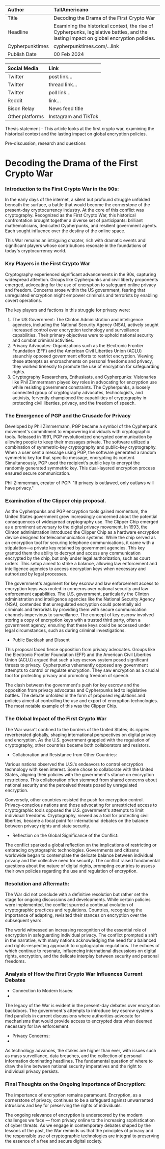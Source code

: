 | Author | TallAmericano |
| :---- | :---- |
| Title | Decoding the Drama of the First Crypto War |
| Headline  | Examining the historical context, the rise of Cypherpunks, legislative battles, and the lasting impact on global encryption policies. |
| Cypherpunktimes | cypherpunktimes.com/...link |
| Publish Date | 00 Feb 2024 |

| Social Media | Link |
| :---- | :---- |
| Twitter | post link… |
| Twitter | thread link… |
| Twitter | poll link… |
| Reddit  | link… |
| Bison Relay | News feed title |
| Other platforms | Instagram and TikTok |

Thesis statement - This article looks at the first crypto war, examining the historical context and the lasting impact on global encryption policies.

Pre-discussion, research and questions


# Decoding the Drama of the First Crypto War

### Introduction to the First Crypto War in the 90s:
In the early days of the internet, a silent but profound struggle unfolded beneath the surface, a battle that would become the cornerstone of the present-day cryptocurrency industry. At the core of this conflict was cryptography. Recognized as the First Crypto War, this historical confrontation brought together a diverse set of participants: brilliant mathematicians, dedicated Cypherpunks, and resilient government agents. Each sought influence over the destiny of the online space.

This War remains an intriguing chapter, rich with dramatic events and significant players whose contributions resonate in the foundations of today's cryptocurrency world.

### Key Players in the First Crypto War
Cryptography experienced significant advancements in the 90s, capturing widespread attention. Groups like Cypherpunks and civil liberty proponents emerged, advocating for the use of encryption to safeguard online privacy and freedom. Concerns arose within the US government, fearing that unregulated encryption might empower criminals and terrorists by enabling covert operations.

The key players and factions in this struggle for privacy were:

1. The US Government: The Clinton Administration and intelligence agencies, including the National Security Agency (NSA), actively sought increased control over encryption technology and surveillance capabilities. Their primary objectives were to uphold national security and combat criminal activities.
2. Privacy Advocates: Organizations such as the Electronic Frontier Foundation (EFF) and the American Civil Liberties Union (ACLU) staunchly opposed government efforts to restrict encryption. Viewing these attempts as encroachments on personal freedoms and privacy, they worked tirelessly to promote the use of encryption for safeguarding rights.
3. Cryptography Researchers, Enthusiasts, and Cypherpunks: Visionaries like Phil Zimmermann played key roles in advocating for encryption use while resisting government constraints. The Cypherpunks, a loosely connected group of cryptography advocates, technologists, and activists, fervently championed the capabilities of cryptography in protecting civil liberties, privacy, and the freedom of speech.

### The Emergence of PGP and the Crusade for Privacy

Developed by Phil Zimmermann, PGP became a symbol of the Cypherpunk movement's commitment to empowering individuals with cryptographic tools. Released in 1991, PGP revolutionized encrypted communication by allowing people to keep their messages private. The software utilized a combination of symmetric-key cryptography and public-key cryptography. When a user sent a message using PGP, the software generated a random symmetric key for that specific message, encrypting its content. Simultaneously, PGP used the recipient's public key to encrypt the randomly generated symmetric key. This dual-layered encryption process ensured secure communication.

Phil Zimmerman, creator of PGP: "If privacy is outlawed, only outlaws will have privacy."

### Examination of the Clipper chip proposal.

As the Cypherpunks and PGP encryption tools gained momentum, the United States government grew increasingly concerned about the potential consequences of widespread cryptography use. The Clipper Chip emerged as a prominent adversary to the digital privacy movement. In 1993, the Clinton administration introduced the Clipper Chip as a hardware encryption device designed for telecommunication systems. While the chip served as an encryption tool for securing telephone communications, it came with a stipulation—a private key retained by government agencies. This key granted them the ability to decrypt and access any communication encrypted by the chip, but only under legal authorization, such as court orders. This setup aimed to strike a balance, allowing law enforcement and intelligence agencies to access decryption keys when necessary and authorized by legal processes.

The government's argument for key escrow and law enforcement access to encryption keys was rooted in concerns over national security and law enforcement capabilities. The U.S. government, particularly the Clinton administration and intelligence agencies like the National Security Agency (NSA), contended that unregulated encryption could potentially aid criminals and terrorists by providing them with secure communication channels impervious to surveillance. The concept of key escrow involved storing a copy of encryption keys with a trusted third party, often a government agency, ensuring that these keys could be accessed under legal circumstances, such as during criminal investigations.

- Public Backlash and Dissent

This proposal faced fierce opposition from privacy advocates. Groups like the Electronic Frontier Foundation (EFF) and the American Civil Liberties Union (ACLU) argued that such a key escrow system posed significant threats to privacy. Cypherpunks vehemently opposed any government attempts to control or regulate encryption. They saw encryption as a crucial tool for protecting privacy and promoting freedom of speech.

The clash between the government's push for key escrow and the opposition from privacy advocates and Cypherpunks led to legislative battles. The debate unfolded in the form of proposed regulations and policies aimed at controlling the use and export of encryption technologies. The most notable example of this was the Clipper Chip.

### The Global Impact of the First Crypto War

The War wasn't confined to the borders of the United States; its ripples reverberated globally, shaping international perspectives on digital privacy and encryption. As the U.S. government grappled with the regulation of cryptography, other countries became both collaborators and resistors.

- Collaboration and Resistance from Other Countries:

Various nations observed the U.S.'s endeavors to control encryption technology with keen interest. Some chose to collaborate with the United States, aligning their policies with the government's stance on encryption restrictions. This collaboration often stemmed from shared concerns about national security and the perceived threats posed by unregulated encryption.

Conversely, other countries resisted the push for encryption control. Privacy-conscious nations and those advocating for unrestricted access to cryptographic tools opposed the U.S. government's attempts to limit individual freedoms. Cryptography, viewed as a tool for protecting civil liberties, became a focal point for international debates on the balance between privacy rights and state security.

- Reflection on the Global Significance of the Conflict:

The conflict sparked a global reflection on the implications of restricting or embracing cryptographic technologies. Governments and citizens worldwide began to contemplate the delicate balance between individual privacy and the collective need for security. The conflict raised fundamental questions about the nature of digital rights, prompting countries to assess their own policies regarding the use and regulation of encryption.

### Resolution and Aftermath:

The War did not conclude with a definitive resolution but rather set the stage for ongoing discussions and developments. While certain policies were implemented, the conflict spurred a continual evolution of cryptographic practices and regulations. Countries, recognizing the importance of adapting, revisited their stances on encryption over the subsequent years.

The world witnessed an increasing recognition of the essential role of encryption in safeguarding individual privacy. The conflict prompted a shift in the narrative, with many nations acknowledging the need for a balanced and rights-respecting approach to cryptographic regulations. The echoes of which continue to resonate, influencing international discussions on digital rights, encryption, and the delicate interplay between security and personal freedoms.

### Analysis of How the First Crypto War Influences Current Debates

- Connection to Modern Issues:
- 
The legacy of the War is evident in the present-day debates over encryption backdoors. The government's attempts to introduce key escrow systems find parallels in current discussions where authorities advocate for mechanisms that would provide access to encrypted data when deemed necessary for law enforcement. 

- Privacy Concerns:
- 
As technology advances, the stakes are higher than ever, with issues such as mass surveillance, data breaches, and the collection of personal information dominating headlines. The fundamental question of where to draw the line between national security imperatives and the right to individual privacy persists.

### Final Thoughts on the Ongoing Importance of Encryption:

The importance of encryption remains paramount. Encryption, as a cornerstone of privacy, continues to be a safeguard against unwarranted intrusions and key for preserving the rights of individuals.

The ongoing relevance of encryption is underscored by the modern challenges we face — from privacy online to the increasing sophistication of cyber threats. As we engage in contemporary debates shaped by the lessons of the past, the War reminds us that the principles of privacy and the responsible use of cryptographic technologies are integral to preserving the essence of a free and secure digital society.

